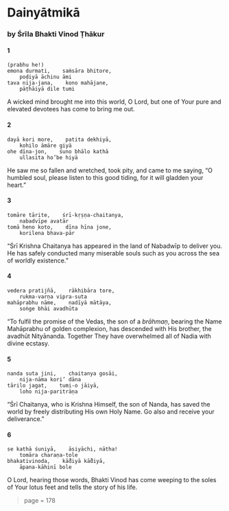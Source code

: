 # Dainyātmikā

### by Śrīla Bhakti Vinod Ṭhākur

#### 1

    (prabhu he!)
    emona durmati,    saṁsāra bhitore,
        poḍiyā āchinu āmi
    tava nija-jana,    kono mahājane,
        pāṭhāiyā dile tumi

A wicked mind brought me into this world, O Lord, but one of Your pure and elevated devotees has come to bring me out.

#### 2

    dayā kori more,    patita dekhiyā,
        kohilo āmāre giyā
    ohe dīna-jon,    śuno bhālo kathā
        ullasita ho’be hiyā

He saw me so fallen and wretched, took pity, and came to me saying, “O humbled soul, please listen to this good tiding, for it will gladden your heart.”

#### 3

    tomāre tārite,    śrī-kṛṣṇa-chaitanya,
        nabadvīpe avatār
    tomā heno koto,    dīna hīna jone,
        korilena bhava-pār

“Śrī Krishna Chaitanya has appeared in the land of Nabadwīp to deliver you. He has safely conducted many miserable souls such as you across the sea of worldly existence.”

#### 4

    vedera pratijñā,    rākhibāra tore,
        rukma-varṇa vipra-suta
    mahāprabhu nāme,    nadīyā mātāya,
        soṅge bhāi avadhūta

“To fulfil the promise of the Vedas, the son of a *brāhmaṇ*, bearing the Name Mahāprabhu of golden complexion, has descended with His brother, the avadhūt Nityānanda. Together They have overwhelmed all of Nadia with divine ecstasy.

#### 5

    nanda suta jini,    chaitanya gosāi,
        nija-nāma kori’ dāna
    tārilo jagat,    tumi-o jāiyā,
        loho nija-paritrāṇa

“Śrī Chaitanya, who is Krishna Himself, the son of Nanda, has saved the world by freely distributing His own Holy Name. Go also and receive your deliverance.”

#### 6

    se kathā śuniyā,    āsiyāchi, nātha!
        tomāra charaṇa-tole
    bhakativinoda,    kā̐diyā kā̐diyā,
        āpana-kāhinī bole

O Lord, hearing those words, Bhakti Vinod has come weeping to the soles of Your lotus feet and tells the story of his life.


> page = 178
